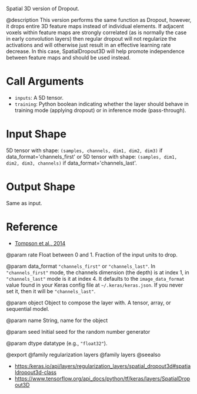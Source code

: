Spatial 3D version of Dropout.

@description
This version performs the same function as Dropout, however, it drops
entire 3D feature maps instead of individual elements. If adjacent voxels
within feature maps are strongly correlated (as is normally the case in
early convolution layers) then regular dropout will not regularize the
activations and will otherwise just result in an effective learning rate
decrease. In this case, SpatialDropout3D will help promote independence
between feature maps and should be used instead.

# Call Arguments
- `inputs`: A 5D tensor.
- `training`: Python boolean indicating whether the layer
        should behave in training mode (applying dropout)
        or in inference mode (pass-through).

# Input Shape
5D tensor with shape: `(samples, channels, dim1, dim2, dim3)` if
    data_format='channels_first'
or 5D tensor with shape: `(samples, dim1, dim2, dim3, channels)` if
    data_format='channels_last'.

# Output Shape
Same as input.

# Reference
- [Tompson et al., 2014](https://arxiv.org/abs/1411.4280)

@param rate
Float between 0 and 1. Fraction of the input units to drop.

@param data_format
`"channels_first"` or `"channels_last"`.
In `"channels_first"` mode, the channels dimension (the depth)
is at index 1, in `"channels_last"` mode is it at index 4.
It defaults to the `image_data_format` value found in your
Keras config file at `~/.keras/keras.json`.
If you never set it, then it will be `"channels_last"`.

@param object
Object to compose the layer with. A tensor, array, or sequential model.

@param name
String, name for the object

@param seed
Initial seed for the random number generator

@param dtype
datatype (e.g., `"float32"`).

@export
@family regularization layers
@family layers
@seealso
+ <https:/keras.io/api/layers/regularization_layers/spatial_dropout3d#spatialdropout3d-class>
+ <https://www.tensorflow.org/api_docs/python/tf/keras/layers/SpatialDropout3D>
